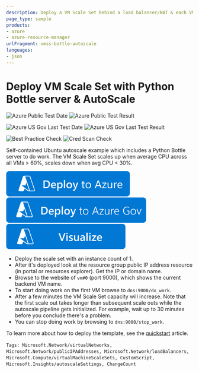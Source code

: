 ```yaml
---
description: Deploy a VM Scale Set behind a load balancer/NAT & each VM running a simple Python Bottle app that does work. With Autoscale configured Scale Set will scale out & in as needed
page_type: sample
products:
- azure
- azure-resource-manager
urlFragment: vmss-bottle-autoscale
languages:
- json
---
```

# Deploy VM Scale Set with Python Bottle server & AutoScale

![Azure Public Test Date](https://azurequickstartsservice.blob.core.windows.net/badges/application-workloads/python/vmss-bottle-autoscale/PublicLastTestDate.svg)
![Azure Public Test Result](https://azurequickstartsservice.blob.core.windows.net/badges/application-workloads/python/vmss-bottle-autoscale/PublicDeployment.svg)

![Azure US Gov Last Test Date](https://azurequickstartsservice.blob.core.windows.net/badges/application-workloads/python/vmss-bottle-autoscale/FairfaxLastTestDate.svg)
![Azure US Gov Last Test Result](https://azurequickstartsservice.blob.core.windows.net/badges/application-workloads/python/vmss-bottle-autoscale/FairfaxDeployment.svg)

![Best Practice Check](https://azurequickstartsservice.blob.core.windows.net/badges/application-workloads/python/vmss-bottle-autoscale/BestPracticeResult.svg)
![Cred Scan Check](https://azurequickstartsservice.blob.core.windows.net/badges/application-workloads/python/vmss-bottle-autoscale/CredScanResult.svg)

Self-contained Ubuntu autoscale example which includes a Python Bottle server to do work. The VM Scale Set scales up when average CPU across all VMs > 60%, scales down when avg CPU < 30%.

[![Deploy To Azure](https://raw.githubusercontent.com/Azure/azure-quickstart-templates/master/1-CONTRIBUTION-GUIDE/images/deploytoazure.svg?sanitize=true)](https://portal.azure.com/#create/Microsoft.Template/uri/https%3A%2F%2Fraw.githubusercontent.com%2FAzure%2Fazure-quickstart-templates%2Fmaster%2Fapplication-workloads%2Fpython%2Fvmss-bottle-autoscale%2Fazuredeploy.json)
[![Deploy To Azure US Gov](https://raw.githubusercontent.com/Azure/azure-quickstart-templates/master/1-CONTRIBUTION-GUIDE/images/deploytoazuregov.svg?sanitize=true)](https://portal.azure.us/#create/Microsoft.Template/uri/https%3A%2F%2Fraw.githubusercontent.com%2FAzure%2Fazure-quickstart-templates%2Fmaster%2Fapplication-workloads%2Fpython%2Fvmss-bottle-autoscale%2Fazuredeploy.json)
[![Visualize](https://raw.githubusercontent.com/Azure/azure-quickstart-templates/master/1-CONTRIBUTION-GUIDE/images/visualizebutton.svg?sanitize=true)](http://armviz.io/#/?load=https%3A%2F%2Fraw.githubusercontent.com%2FAzure%2Fazure-quickstart-templates%2Fmaster%2Fapplication-workloads%2Fpython%2Fvmss-bottle-autoscale%2Fazuredeploy.json)

- Deploy the scale set with an instance count of 1.
- After it's deployed look at the resource group public IP address resource (in portal or resources explorer). Get the IP or domain name.
- Browse to the website of `vm#0` (port 9000), which shows the current backend VM name.
- To start doing work on the first VM browse to `dns:9000/do_work`.
- After a few minutes the VM Scale Set capacity will increase. Note that the first scale out takes longer than subsequent scale outs while the autoscale pipeline gets initialized. For example, wait up to 30 minutes before you conclude there's a problem.
- You can stop doing work by browsing to `dns:9000/stop_work`.

To learn more about how to deploy the template, see the [quickstart](https://docs.microsoft.com/azure/virtual-machine-scale-sets/quick-create-template-linux) article.

`Tags: Microsoft.Network/virtualNetworks, Microsoft.Network/publicIPAddresses, Microsoft.Network/loadBalancers, Microsoft.Compute/virtualMachineScaleSets, CustomScript, Microsoft.Insights/autoscaleSettings, ChangeCount`
